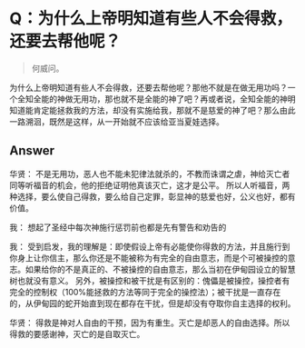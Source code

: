 # Q：为什么上帝明知道有些人不会得救，还要去帮他呢？
> 何威问。

为什么上帝明知道有些人不会得救，还要去帮他呢？那他不就是在做无用功吗？一个全知全能的神做无用功，那也就不是全能的神了吧？再或者说，全知全能的神明知道能肯定能拯救我的方法，却没有实施给我，那就不是慈爱的神了吧？那么由此一路溯洄，既然是这样，从一开始就不应该给亚当夏娃选择。

## Answer

华贤：
不是无用功，恶人也不能未犯律法就杀的，不教而诛谓之虐，神给灭亡者同等听福音的机会，他的拒绝证明他真该灭亡，这才是公平。
所以人听福音，两种选择，要么使自己得救，要么给自己定罪，彰显神的慈爱也好，公义也好，都有价值。

我：
想起了圣经中每次神施行惩罚前也都是先有警告和劝告的

我：
受到启发，我的理解是：即使假设上帝有必能使你得救的方法，并且施行到你身上让你信主，那么你还是不能被称为有完全的自由意志，而是个可被操控的意志。如果给你的不是真正的、不被操控的自由意志，那么当初在伊甸园设立的智慧树也就没有意义。
另外，被操控和被干扰是有区别的：傀儡是被操控，操控者有完全的控制权（100%能拯救的方法等同于完全的操控法）；被干扰是一直存在的，从伊甸园的蛇开始直到现在都存在干扰，但是却没有夺取你自主选择的权利。

华贤：
得救是神对人自由的干预，因为有重生。灭亡是却恶人的自由选择。所以得救的要感谢神，灭亡的是自取灭亡。
